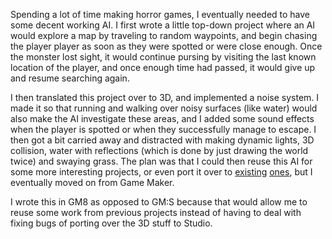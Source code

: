 Spending a lot of time making horror games, I eventually needed to have some decent working AI. I first wrote a little top-down project where an AI would explore a map by traveling to random waypoints, and begin chasing the player player as soon as they were spotted or were close enough. Once the monster lost sight, it would continue pursing by visiting the last known location of the player, and once enough time had passed, it would give up and resume searching again. 

I then translated this project over to 3D, and implemented a noise system. I made it so that running and walking over noisy surfaces (like water) would also make the AI investigate these areas, and I added some sound effects when the player is spotted or when they successfully manage to escape. I then got a bit carried away and distracted with making dynamic lights, 3D collision, water with reflections (which is done by just drawing the world twice) and swaying grass. The plan was that I could then reuse this AI for some more interesting projects, or even port it over to [existing](isohorror.html) [ones](disfigured.html), but I eventually moved on from Game Maker.

I wrote this in GM8 as opposed to GM:S because that would allow me to reuse some work from previous projects instead of having to deal with fixing bugs of porting over the 3D stuff to Studio.
